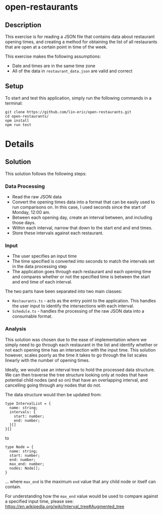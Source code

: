# open-restaurants

## Description

This exercise is for reading a JSON file that contains data about restaurant opening times, and creating a method for obtaining the list of all restaurants that are open at a certain point in time of the week.

This exercise makes the following assumptions:

- Date and times are in the same time zone
- All of the data in `restaurant_data.json` are valid and correct

## Setup

To start and test this application, simply run the following commands in a terminal:

```
git clone https://github.com/lin-eric/open-restaurants.git
cd open-restaurants/
npm install
npm run test
```

# Details

## Solution

This solution follows the following steps:

### Data Processing

- Read the raw JSON data
- Convert the opening times data into a format that can be easily used to run comparisons on. In this case, I used seconds since the start of Monday, 12:00 am.
- Between each opening day, create an interval between, and including those days.
- Within each interval, narrow that down to the start end and end times.
- Store these intervals against each restaurant.

### Input

- The user specifies an input time
- The time specified is converted into seconds to match the intervals set in the data processing step
- The application goes through each restaurant and each opening time and compares whether or not the specified time is between the start and end time of each interval.

The two parts have been separated into two main classes:

- `Restaurants.ts` - acts as the entry point to the application. This handles the user input to identify the intersections with each interval.
- `Schedule.ts` - handles the processing of the raw JSON data into a consumable format.

### Analysis

This solution was chosen due to the ease of implementation where we simply need to go through each restaurant in the list and identify whether or not each opening time has an intersection with the input time. This solution however, scales poorly as the time it takes to go through the list scales linearly with the number of opening times. 

Ideally, we would use an interval tree to hold the processed data structure. We can then traverse the tree structure looking only at nodes that have potential child nodes (and so on) that have an overlapping interval, and cancelling going through any nodes that do not.

The data structure would then be updated from: 

```
type IntervalList = {
  name: string;
  intervals: {
    start: number;
    end: number;
  }[]
}[]
```

to

```
type Node = {
  name: string;
  start: number;
  end: number;
  max_end: number;
  nodes: Node[];
}
```

... where `max_end` is the maximum `end` value that any child node or itself can contain.

For understanding how the `max_end` value would be used to compare against a specified input time, please see: https://en.wikipedia.org/wiki/Interval_tree#Augmented_tree
